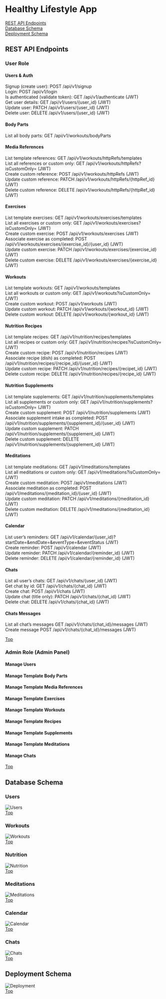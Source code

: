 # Healthy Lifestyle App

[REST API Endpoints](#rest-api-endpoints)<br>
[Database Schema](#database-schema)<br>
[Deployment Schema](#deployment-schema)<br>

## REST API Endpoints

### User Role

#### Users & Auth
Signup (create user): POST /api/v1/signup<br>
Login: POST /api/v1/login<br>
Is authenticated (validate token): GET /api/v1/authenticate (JWT)<br>
Get user details: GET /api/v1/users/{user_id} (JWT)<br>
Update user: PATCH /api/v1/users/{user_id} (JWT)<br>
Delete user: DELETE /api/v1/users/{user_id} (JWT)<br>

#### Body Parts
List all body parts: GET /api/v1/workouts/bodyParts<br>

#### Media References
List template references: GET /api/v1/workouts/httpRefs/templates<br>
List all references or custom only: GET /api/v1/workouts/httpRefs?isCustomOnly= (JWT)<br>
Create custom reference: POST /api/v1/workouts/httpRefs (JWT)<br>
Update custom reference: PATCH /api/v1/workouts/httpRefs/{httpRef_id} (JWT)<br>
Delete custom reference: DELETE /api/v1/workouts/httpRefs/{httpRef_id} (JWT)<br>

#### Exercises
List template exercises: GET /api/v1/workouts/exercises/templates<br>
List all exercises or custom only: GET /api/v1/workouts/exercises?isCustomOnly= (JWT)<br>
Create custom exercise: POST /api/v1/workouts/exercises (JWT)<br>
Associate exercise as completed:  POST /api/v1/workouts/exercises/{exercise_id}/{user_id} (JWT)<br>
Update custom exercise: PATCH /api/v1/workouts/exercises/{exercise_id} (JWT)<br>
Delete custom exercise: DELETE /api/v1/workouts/exercises/{exercise_id} (JWT)<br>

#### Workouts
List template workouts: GET /api/v1/workouts/templates<br>
List all workouts or custom only: GET /api/v1/workouts?isCustomOnly= (JWT)<br>
Create custom workout: POST /api/v1/workouts (JWT)<br>
Update custom workout: PATCH /api/v1/workouts/{workout_id} (JWT)<br>
Delete custom workout: DELETE /api/v1/workouts/{workout_id} (JWT)<br>

#### Nutrition Recipes
List template recipes: GET /api/v1/nutrition/recipes/templates<br>
List all recipes or custom only: GET /api/v1/nutrition/recipes?isCustomOnly= (JWT)<br>
Create custom recipe: POST /api/v1/nutrition/recipes (JWT)<br>
Associate recipe (dish) as completed:  POST /api/v1/nutrition/recipes/{recipe_id}/{user_id} (JWT)<br>
Update custom recipe: PATCH /api/v1/nutrition/recipes/{recipet_id} (JWT)<br>
Delete custom recipe: DELETE /api/v1/nutrition/recipes/{recipe_id} (JWT)<br>

#### Nutrition Supplements
List template supplements: GET /api/v1/nutrition/supplements/templates<br>
List all supplements or custom only: GET /api/v1/nutrition/supplements?isCustomOnly= (JWT)<br>
Create custom supplement: POST /api/v1/nutrition/supplements (JWT)<br>
Associate supplement intake as completed:  POST /api/v1/nutrition/supplements/{supplement_id}/{user_id} (JWT)<br>
Update custom supplement: PATCH /api/v1/nutrition/supplements/{supplement_id} (JWT)<br>
Delete custom supplement: DELETE /api/v1/nutrition/supplements/{supplement_id} (JWT)<br>

#### Meditations
List template meditations: GET /api/v1/meditations/templates<br>
List all meditations or custom only: GET /api/v1/meditations?isCustomOnly= (JWT)<br>
Create custom meditation: POST /api/v1/meditations (JWT)<br>
Associate meditation as completed:  POST /api/v1/meditations/{meditation_id}/{user_id} (JWT)<br>
Update custom meditation: PATCH /api/v1/meditations/{meditation_id} (JWT)<br>
Delete custom meditation: DELETE /api/v1/meditations/{meditation_id} (JWT)<br>

#### Calendar
List user’s reminders: GET /api/v1/calendar/{user_id}?startDate=&endDate=&eventType=&eventStatus (JWT)<br>
Create reminder: POST /api/v1/calendar (JWT)<br>
Update reminder: PATCH /api/v1/calendar/{reminder_id} (JWT)<br>
Delete reminder: DELETE  /api/v1/calendar/{reminder_id} (JWT)<br>

#### Chats
List all user’s chats: GET /api/v1/chats/{user_id} (JWT)<br>
Get chat by id: GET /api/v1/chats/{chat_id} (JWT)<br>
Create chat: POST /api/v1/chats (JWT)<br>
Update chat (title only): PATCH /api/v1/chats/{chat_id} (JWT)<br>
Delete chat: DELETE /api/v1/chats/{chat_id} (JWT)<br>

#### Chats Messages
List all chat’s messages GET /api/v1/chats/{chat_id}/messages (JWT)<br>
Create message  POST /api/v1/chats/{chat_id}/messages (JWT)<br>

[Top](#healthy-lifestyle-app)

### Admin Role (Admin Panel)

#### Manage Users

#### Manage Template Body Parts

#### Manage Template Media References

#### Manage Template Exercises

#### Manage Template Workouts

#### Manage Template Recipes

#### Manage Template Supplements

#### Manage Template Meditations

#### Manage Chats

[Top](#healthy-lifestyle-app)

## Database Schema

### Users
![Users](docs/users.jpg)
<br>
[Top](#healthy-lifestyle-app)

### Workouts
![Workouts](docs/workouts.jpg)
<br>
[Top](#healthy-lifestyle-app)

### Nutrition
![Nutrition](docs/nutrition.jpg)
<br>
[Top](#healthy-lifestyle-app)

### Meditations
![Meditations](docs/meditations.jpg)
<br>
[Top](#healthy-lifestyle-app)

### Calendar
![Calendar](docs/calendar.jpg)
<br>
[Top](#healthy-lifestyle-app)

### Chats
![Chats](docs/chats.jpg)
<br>
[Top](#healthy-lifestyle-app)

## Deployment Schema
![Deployment](docs/deployment.jpg)
<br>
[Top](#healthy-lifestyle-app)
